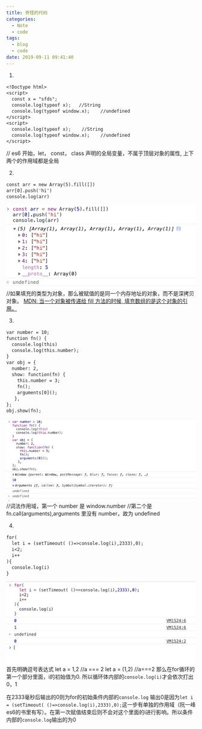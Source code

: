 ```yaml
---
title: 奇怪的代码
categories:
  - Note
  - code
tags:
  - blog
  - code
date: 2019-09-11 09:41:40
---
```


1.

```
<!Doctype html>
<script>
  const x = "sfds";
  console.log(typeof x);   //String
  console.log(typeof window.x);    //undefined
</script>
<script>
  console.log(typeof x);    //String
  console.log(typeof window.x);    //undefined
</script>
```

// es6 开始，let， const， class 声明的全局变量，不属于顶层对象的属性, 上下两个的作用域都是全局

2.

```
const arr = new Array(5).fill([])
arr[0].push('hi')
console.log(arr)
```

![fill数组的结果](奇怪的代码/储存的是数组的地址.jpg)
//如果填充的类型为对象，那么被赋值的是同一个内存地址的对象，而不是深拷贝对象。
[MDN: 当一个对象被传递给 fill 方法的时候, 填充数组的是这个对象的引用。](https://developer.mozilla.org/zh-CN/docs/Web/JavaScript/Reference/Global_Objects/Array/fill)

3.

```
var number = 10;
function fn() {
  console.log(this)
  console.log(this.number);
}
var obj = {
  number: 2,
  show: function(fn) {
    this.number = 3;
    fn();
    arguments[0]();
   },
};
obj.show(fn);
```

![argument[0]调用](奇怪的代码/argument[0]调用.jpg)
//词法作用域，第一个 number 是 window.number
//第二个是 fn.call(arguments),arguments 里没有 number，故为 undefined

4.
   
```
for(
  let i = (setTimeout( ()=>console.log(i),2333),0);
  i<2;
  i++
){
  console.log(i)
}
```
![for和let的魔法.jpg](奇怪的代码/for和let的魔法.jpg)
首先明确逗号表达式
let a = 1,2  //a === 2
let a = (1,2)  //a===2
那么在for循环的第一个部分里面，i的初始值为0.
所以循环体内部的`console.log(i)`才会依次打出0，1

在2333毫秒后输出的0则为for的初始条件内部的`console.log`
输出0是因为`let i = (setTimeout( ()=>console.log(i),2333),0);`这一步有单独的作用域（阮一峰es6的书里有写）。在第一次赋值结束后则不会对这个里面的i进行影响。所以条件内部的`console.log`输出的为0